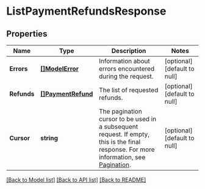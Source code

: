# ListPaymentRefundsResponse

## Properties

 Name        | Type                                    | Description                                                                                                                                                                                            | Notes                        
-------------|-----------------------------------------|--------------------------------------------------------------------------------------------------------------------------------------------------------------------------------------------------------|------------------------------
 **Errors**  | [**[]ModelError**](Error.md)            | Information about errors encountered during the request.                                                                                                                                               | [optional] [default to null] 
 **Refunds** | [**[]PaymentRefund**](PaymentRefund.md) | The list of requested refunds.                                                                                                                                                                         | [optional] [default to null] 
 **Cursor**  | **string**                              | The pagination cursor to be used in a subsequent request. If empty, this is the final response.  For more information, see [Pagination](https://developer.squareup.com/docs/basics/api101/pagination). | [optional] [default to null] 

[[Back to Model list]](../README.md#documentation-for-models) [[Back to API list]](../README.md#documentation-for-api-endpoints) [[Back to README]](../README.md)

